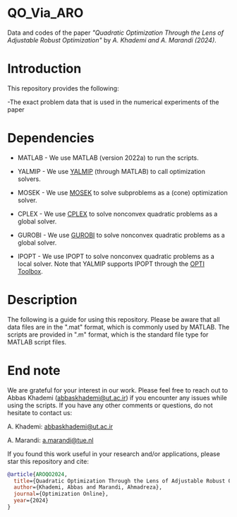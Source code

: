 # QO_Via_ARO
Data and codes of the paper _"Quadratic Optimization Through the Lens of Adjustable Robust Optimization"_ by _A. Khademi and A. Marandi (2024)_.
# Introduction
This repository provides the following:

-The exact problem data that is used in the numerical experiments of the paper

# Dependencies
- MATLAB - We use MATLAB (version  2022a) to run the scripts. 

- YALMIP - We use [YALMIP](https://yalmip.github.io/) (through MATLAB) to call optimization solvers. 

- MOSEK - We use [MOSEK](https://www.mosek.com/) to solve subproblems as a (cone) optimization solver. 

- CPLEX - We use [CPLEX](https://www.ibm.com/products/ilog-cplex-optimization-studio) to solve nonconvex quadratic problems as a global solver.

- GUROBI -  We use [GUROBI](https://www.gurobi.com/) to solve nonconvex quadratic problems as a global solver.

- IPOPT - We use IPOPT to solve nonconvex quadratic problems as a local solver. Note that YALMIP supports IPOPT through the [OPTI Toolbox](https://www.controlengineering.co.nz/Wikis/OPTI/pmwiki.php).


# Description
The following is a guide for using this repository. Please be aware that all data files are in the ".mat" format, which is commonly used by MATLAB. The scripts are provided in ".m" format, which is the standard file type for MATLAB script files.  



# End note
We are grateful for your interest in our work. Please feel free to reach out to Abbas Khademi (abbaskhademi@ut.ac.ir) if you encounter any issues while using the scripts. If you have any other comments or questions, do not hesitate to contact us:

A. Khademi: abbaskhademi@ut.ac.ir

A. Marandi: a.marandi@tue.nl

If you found this work useful in your research and/or applications, please star this repository and cite:

```bibtex
@article{AROQO2024,
  title={Quadratic Optimization Through the Lens of Adjustable Robust Optimization},
  author={Khademi, Abbas and Marandi, Ahmadreza},
  journal={Optimization Online},
  year={2024}
}


